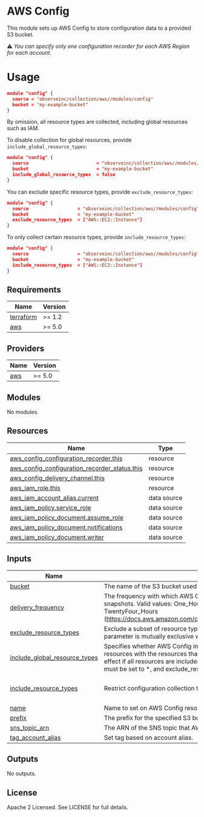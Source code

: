 # AWS Config

This module sets up AWS Config to store configuration data to a provided S3 bucket.

⚠️ _You can specify only one configuration recorder for each AWS Region for each account._

# Usage

```json
module "config" {
  source = "observeinc/collection/aws//modules/config"
  bucket = "my-example-bucket"
}
```

By omission, all resource types are collected, including global resources such as IAM.

To disable collection for global resources, provide `include_global_resource_types`:

```json
module "config" {
  source                         = "observeinc/collection/aws//modules/config"
  bucket                         = "my-example-bucket"
  include_global_resource_types  = false
}
```

You can exclude specific resource types, provide `exclude_resource_types`:

```json
module "config" {
  source                  = "observeinc/collection/aws//modules/config"
  bucket                  = "my-example-bucket"
  exclude_resource_types  = ["AWS::EC2::Instance"]
}
```

To only collect certain resource types, provide `include_resource_types`:

```json
module "config" {
  source                  = "observeinc/collection/aws//modules/config"
  bucket                  = "my-example-bucket"
  include_resource_types  = ["AWS::EC2::Instance"]
}
```

<!-- BEGINNING OF PRE-COMMIT-TERRAFORM DOCS HOOK -->
## Requirements

| Name | Version |
|------|---------|
| <a name="requirement_terraform"></a> [terraform](#requirement\_terraform) | >= 1.2 |
| <a name="requirement_aws"></a> [aws](#requirement\_aws) | >= 5.0 |

## Providers

| Name | Version |
|------|---------|
| <a name="provider_aws"></a> [aws](#provider\_aws) | >= 5.0 |

## Modules

No modules.

## Resources

| Name | Type |
|------|------|
| [aws_config_configuration_recorder.this](https://registry.terraform.io/providers/hashicorp/aws/latest/docs/resources/config_configuration_recorder) | resource |
| [aws_config_configuration_recorder_status.this](https://registry.terraform.io/providers/hashicorp/aws/latest/docs/resources/config_configuration_recorder_status) | resource |
| [aws_config_delivery_channel.this](https://registry.terraform.io/providers/hashicorp/aws/latest/docs/resources/config_delivery_channel) | resource |
| [aws_iam_role.this](https://registry.terraform.io/providers/hashicorp/aws/latest/docs/resources/iam_role) | resource |
| [aws_iam_account_alias.current](https://registry.terraform.io/providers/hashicorp/aws/latest/docs/data-sources/iam_account_alias) | data source |
| [aws_iam_policy.service_role](https://registry.terraform.io/providers/hashicorp/aws/latest/docs/data-sources/iam_policy) | data source |
| [aws_iam_policy_document.assume_role](https://registry.terraform.io/providers/hashicorp/aws/latest/docs/data-sources/iam_policy_document) | data source |
| [aws_iam_policy_document.notifications](https://registry.terraform.io/providers/hashicorp/aws/latest/docs/data-sources/iam_policy_document) | data source |
| [aws_iam_policy_document.writer](https://registry.terraform.io/providers/hashicorp/aws/latest/docs/data-sources/iam_policy_document) | data source |

## Inputs

| Name | Description | Type | Default | Required |
|------|-------------|------|---------|:--------:|
| <a name="input_bucket"></a> [bucket](#input\_bucket) | The name of the S3 bucket used to store the configuration history. | `string` | n/a | yes |
| <a name="input_delivery_frequency"></a> [delivery\_frequency](#input\_delivery\_frequency) | The frequency with which AWS Config recurringly delivers configuration<br>snapshots. Valid values: One\_Hour, Three\_Hours, Six\_Hours, Twelve\_Hours,<br>TwentyFour\_Hours<br>(https://docs.aws.amazon.com/config/latest/APIReference/API_ConfigSnapshotDeliveryProperties.html)." | `string` | `"Three_Hours"` | no |
| <a name="input_exclude_resource_types"></a> [exclude\_resource\_types](#input\_exclude\_resource\_types) | Exclude a subset of resource types from configuration collection. This<br>parameter is mutually exclusive with IncludeResourceTypes. | `list(string)` | `[]` | no |
| <a name="input_include_global_resource_types"></a> [include\_global\_resource\_types](#input\_include\_global\_resource\_types) | Specifies whether AWS Config includes all supported types of global<br>resources with the resources that it records. This field only takes<br>effect if all resources are included for collection. include\_resource\_types<br>must be set to *, and exclude\_resource\_types must not be set. | `bool` | `true` | no |
| <a name="input_include_resource_types"></a> [include\_resource\_types](#input\_include\_resource\_types) | Restrict configuration collection to a subset of resource types. | `list(string)` | <pre>[<br>  "*"<br>]</pre> | no |
| <a name="input_name"></a> [name](#input\_name) | Name to set on AWS Config resources. | `string` | `"default"` | no |
| <a name="input_prefix"></a> [prefix](#input\_prefix) | The prefix for the specified S3 bucket. | `string` | `""` | no |
| <a name="input_sns_topic_arn"></a> [sns\_topic\_arn](#input\_sns\_topic\_arn) | The ARN of the SNS topic that AWS Config delivers notifications to. | `string` | `null` | no |
| <a name="input_tag_account_alias"></a> [tag\_account\_alias](#input\_tag\_account\_alias) | Set tag based on account alias. | `bool` | `true` | no |

## Outputs

No outputs.
<!-- END OF PRE-COMMIT-TERRAFORM DOCS HOOK -->

## License

Apache 2 Licensed. See LICENSE for full details.
